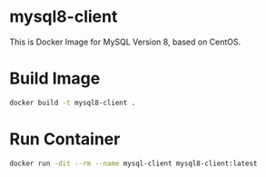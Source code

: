 # mysql8-client
This is Docker Image for MySQL Version 8, based on CentOS.

# Build Image
```sh
docker build -t mysql8-client .
```

# Run Container
```sh
docker run -dit --rm --name mysql-client mysql8-client:latest
```
